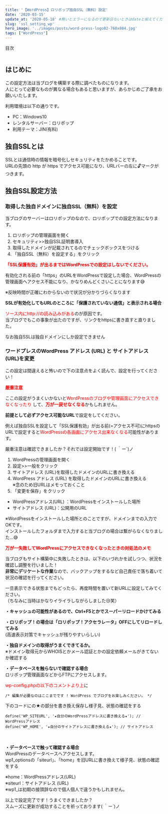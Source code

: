 ```yaml
---
title: '【WordPress】ロリポップ独自SSL（無料）設定'
date: '2020-03-15'
update_at: '2020-05-18' #無いとエラーになるので更新日ないときはdateと揃えてください。
slug: 'ssl_setting_wp'
hero_image: '../images/posts/word-press-logo02-768x804.jpg'
tags: ["WordPress"]
---
```


<div class="toc-title">目次</div>

```toc
```

はじめに
----

この設定方法は当ブログを構築する際に調べたものになります。  
人にとって必要なものが異なる場合もあると思いますが、あらかじめご了承をお願いいたします。

利用環境は以下の通りです。

- PC：Windows10
- レンタルサーバー：ロリポップ
- 利用テーマ：JIN(有料)

独自SSLとは
-------

SSLとは通信時の情報を暗号化しセキュリティをたかめることです。  
URLの先頭の http が https でアクセス可能になり、URLバーの左に🔓マークがつきます。

独自SSL設定方法
---------

### 取得した独自ドメインに独自SSL（無料）を設定

当ブログのサーバーはロリポップのなので、ロリポップでの設定方法になります。

1. ロリポップの管理画面を開く
2. セキュリティ&gt;&gt;独自SSL証明書導入
3. 取得したドメインが記載されてるのでチェックボックスをつける
4. 「独自SSL（無料）を設定する」をクリック

<div class="boxparts caution">
  <div class="title"></div>
  
<span style="color: #ff0000;">**「SSL保護有効」が出るまではWordPressでの設定はしないでください。**</span>

有効化される前の「https」のURLをWordPressで設定した場合、WordPressの管理画面へアクセス不能になり、かなりめんどくさいことになります😅

※反映時間が正確にわからないので状況が分かりづらくなります
</div>

<div class="boxparts memo">
  <div class="title"></div>
  
**SSLが有効化してもURLのところに「保護されていない通信」と表示される場合**

<span style="color: #ff0000;">ソース内にhttp://の読み込みがある</span>のが原因です。  
当ブログでもこの事象が出たのですが、リンクをhttpsに書き直すと直りました。

なお独自SSLは独自ドメインにしか設定できません
</div>

### ワードプレスのWordPress アドレス (URL) と サイトアドレス (URL)を変更

この設定は間違えると怖いので下の注意点をよく読んで、設定を行ってください！

<div class="boxparts caution">
  <div class="title"></div>
  
  **<span style="color: #ff0000;">厳重注意</span>**  

  ここの設定がうまくいかないと<span style="color: #ff0000;">WordPressのブログや管理画面にアクセスできなくなったり
  </span>して、<span style="color: #ff0000;">**万が一戻せなくなる**</span>かもしれません。

  **前提として必ずアクセス可能なURL**で設定をしてください。

  例えば独自SSLを設定して「SSL保護有効」が出る前(=アクセス不可)にhttpsのURLで設定すると<span style="color: #ff0000;">WordPressの各画面にアクセス出来なくなる</span>可能性があります。
</div>

<div class="balloon">
  <div class="icon"></div>
  <div class="talk">
  厳重注意は確認できましたか？それでは設定開始です！( ｀ー´)ノ
  </div>
</div>

1. WordPressの管理画面を開く
2. 設定&gt;&gt;一般をクリック
3. サイトアドレス (URL)を取得したドメインのURLに書き換える
4. WordPress アドレス (URL) を取得したドメインのURLに書き換える<br>※念のため旧URLはメモっておくこと
5. 「変更を保存」をクリック

<div class="boxparts memo">
  <div class="title"></div>
  
- WordPressアドレス(URL) ：WordPressをインストールした場所  
- サイトアドレス (URL)：公開用のURL

※WordPressをインストールした場所とのことですが、ドメインまでの入力でOKです。  
インストールしたフォルダまで入力すると当ブログの場合は繋がらなくなりました…😅
</div>

<div class="boxparts caution">
  <div class="title"></div>
  
  **<span style="color:red;">万が一失敗してWordPressにアクセスできなくなったときの対処法のメモ</span>**

  当ブログもサイト構築中に失敗したときは、以下のいづれかを試しつつ、状況を確認し調整を行いました！  
**非常にデリケートな作業**なので、バックアップをするなど自己責任で落ち着いて状況の確認を行ってください。

一旦表示できる状態までもどったら、再度時間を置いて新URLに設定してみてください。  
（ちなみに当時はかなりイライラしながらしました😒笑）

**・キャッシュの可能性があるので、Ctrl+F5とかでスーパーリロードかけてみる**

**・ロリポップ！の場合は「ロリポップ！アクセラレータ」OFFにしてリロードしてみる**  
(高速表示対策でキャッシュが残りやすいらしい)

**・独自ドメインの取得がうまくできてるか。**  
※ドメイン取得元からWHOISとかメール認証とかの設定依頼メールがきてないか確認する

**・データベースを触らないで確認する場合**  
ロリポップ管理画面などからFTPにアクセスします。  

<span style="color: #ff0000;">wp-config.phpの以下のコメントより上</span>に

```javascript:title=javascript
/* 編集が必要なのはここまでです ! WordPress でブログをお楽しみください。 */
```


下のコードにの★の部分を書き換え保存し様子見、状態の確認をする

```php:title=php
define('WP_SITEURL', '★自分のWordPressアドレスに書き換える★'); // WordPressアドレス
define('WP_HOME', '★自分のサイトアドレスに書き換える★'); // サイトアドレス
```

<br><br>
 **・データベースで触って確認する場合**  
WordPressのデータベースへアクセスします。  
wp1\_optionsの「siteurl」、「home」を旧URLに書き換えて様子見、状態の確認をする

※home：WordPressアドレス(URL)  
※siteurl：サイトアドレス (URL)  
※wp1\_は初期の接頭辞なので個人個人で違うかもしれません。
</div>
 

<div class="balloon">
  <div class="icon"></div>
  <div class="talk">
  以上で設定完了です！うまくできましたか？<br>
  スムーズに更新が成功することを祈っております( ｀ー´)ノ
  </div>
</div>